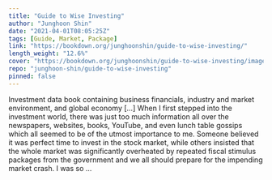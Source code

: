 ```yaml
---
title: "Guide to Wise Investing"
author: "Junghoon Shin"
date: "2021-04-01T08:05:25Z"
tags: [Guide, Market, Package]
link: "https://bookdown.org/junghoonshin/guide-to-wise-investing/"
length_weight: "12.6%"
cover: "https://bookdown.org/junghoonshin/guide-to-wise-investing/images/mathieu-stern-1zO4O3Z0UJA-unsplash.jpg"
repo: "junghoon-shin/guide-to-wise-investing"
pinned: false
---
```


Investment data book containing business financials, industry and market environment, and global economy [...] When I first stepped into the investment world, there was just too much information all over the newspapers, websites, books, YouTube, and even lunch table gossips which all seemed to be of the utmost importance to me. Someone believed it was perfect time to invest in the stock market, while others insisted that the whole market was significantly overheated by repeated fiscal stimulus packages from the government and we all should prepare for the impending market crash. I was so ...
